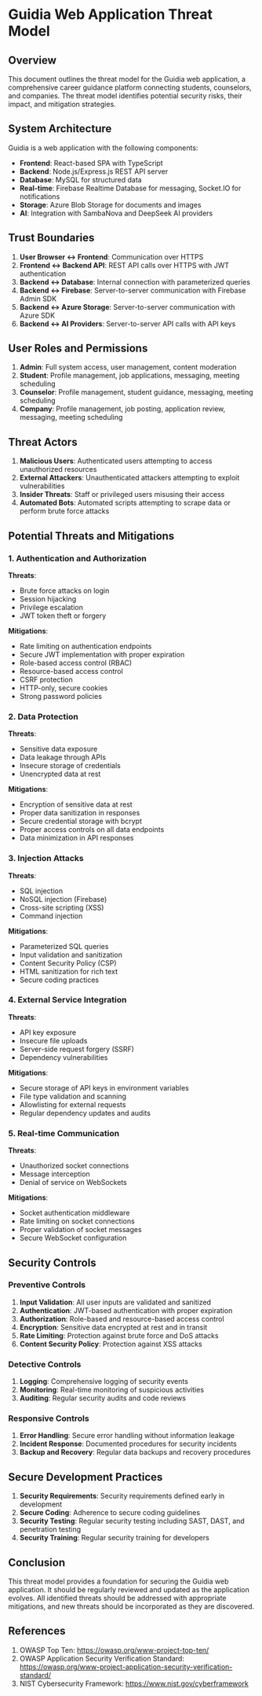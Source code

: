 # Guidia Web Application Threat Model

## Overview

This document outlines the threat model for the Guidia web application, a comprehensive career guidance platform connecting students, counselors, and companies. The threat model identifies potential security risks, their impact, and mitigation strategies.

## System Architecture

Guidia is a web application with the following components:

- **Frontend**: React-based SPA with TypeScript
- **Backend**: Node.js/Express.js REST API server
- **Database**: MySQL for structured data
- **Real-time**: Firebase Realtime Database for messaging, Socket.IO for notifications
- **Storage**: Azure Blob Storage for documents and images
- **AI**: Integration with SambaNova and DeepSeek AI providers

## Trust Boundaries

1. **User Browser ↔ Frontend**: Communication over HTTPS
2. **Frontend ↔ Backend API**: REST API calls over HTTPS with JWT authentication
3. **Backend ↔ Database**: Internal connection with parameterized queries
4. **Backend ↔ Firebase**: Server-to-server communication with Firebase Admin SDK
5. **Backend ↔ Azure Storage**: Server-to-server communication with Azure SDK
6. **Backend ↔ AI Providers**: Server-to-server API calls with API keys

## User Roles and Permissions

1. **Admin**: Full system access, user management, content moderation
2. **Student**: Profile management, job applications, messaging, meeting scheduling
3. **Counselor**: Profile management, student guidance, messaging, meeting scheduling
4. **Company**: Profile management, job posting, application review, messaging, meeting scheduling

## Threat Actors

1. **Malicious Users**: Authenticated users attempting to access unauthorized resources
2. **External Attackers**: Unauthenticated attackers attempting to exploit vulnerabilities
3. **Insider Threats**: Staff or privileged users misusing their access
4. **Automated Bots**: Automated scripts attempting to scrape data or perform brute force attacks

## Potential Threats and Mitigations

### 1. Authentication and Authorization

**Threats**:
- Brute force attacks on login
- Session hijacking
- Privilege escalation
- JWT token theft or forgery

**Mitigations**:
- Rate limiting on authentication endpoints
- Secure JWT implementation with proper expiration
- Role-based access control (RBAC)
- Resource-based access control
- CSRF protection
- HTTP-only, secure cookies
- Strong password policies

### 2. Data Protection

**Threats**:
- Sensitive data exposure
- Data leakage through APIs
- Insecure storage of credentials
- Unencrypted data at rest

**Mitigations**:
- Encryption of sensitive data at rest
- Proper data sanitization in responses
- Secure credential storage with bcrypt
- Proper access controls on all data endpoints
- Data minimization in API responses

### 3. Injection Attacks

**Threats**:
- SQL injection
- NoSQL injection (Firebase)
- Cross-site scripting (XSS)
- Command injection

**Mitigations**:
- Parameterized SQL queries
- Input validation and sanitization
- Content Security Policy (CSP)
- HTML sanitization for rich text
- Secure coding practices

### 4. External Service Integration

**Threats**:
- API key exposure
- Insecure file uploads
- Server-side request forgery (SSRF)
- Dependency vulnerabilities

**Mitigations**:
- Secure storage of API keys in environment variables
- File type validation and scanning
- Allowlisting for external requests
- Regular dependency updates and audits

### 5. Real-time Communication

**Threats**:
- Unauthorized socket connections
- Message interception
- Denial of service on WebSockets

**Mitigations**:
- Socket authentication middleware
- Rate limiting on socket connections
- Proper validation of socket messages
- Secure WebSocket configuration

## Security Controls

### Preventive Controls

1. **Input Validation**: All user inputs are validated and sanitized
2. **Authentication**: JWT-based authentication with proper expiration
3. **Authorization**: Role-based and resource-based access control
4. **Encryption**: Sensitive data encrypted at rest and in transit
5. **Rate Limiting**: Protection against brute force and DoS attacks
6. **Content Security Policy**: Protection against XSS attacks

### Detective Controls

1. **Logging**: Comprehensive logging of security events
2. **Monitoring**: Real-time monitoring of suspicious activities
3. **Auditing**: Regular security audits and code reviews

### Responsive Controls

1. **Error Handling**: Secure error handling without information leakage
2. **Incident Response**: Documented procedures for security incidents
3. **Backup and Recovery**: Regular data backups and recovery procedures

## Secure Development Practices

1. **Security Requirements**: Security requirements defined early in development
2. **Secure Coding**: Adherence to secure coding guidelines
3. **Security Testing**: Regular security testing including SAST, DAST, and penetration testing
4. **Security Training**: Regular security training for developers

## Conclusion

This threat model provides a foundation for securing the Guidia web application. It should be regularly reviewed and updated as the application evolves. All identified threats should be addressed with appropriate mitigations, and new threats should be incorporated as they are discovered.

## References

1. OWASP Top Ten: https://owasp.org/www-project-top-ten/
2. OWASP Application Security Verification Standard: https://owasp.org/www-project-application-security-verification-standard/
3. NIST Cybersecurity Framework: https://www.nist.gov/cyberframework

